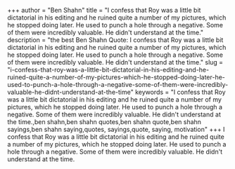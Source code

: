 +++
author = "Ben Shahn"
title = "I confess that Roy was a little bit dictatorial in his editing and he ruined quite a number of my pictures, which he stopped doing later. He used to punch a hole through a negative. Some of them were incredibly valuable. He didn't understand at the time."
description = "the best Ben Shahn Quote: I confess that Roy was a little bit dictatorial in his editing and he ruined quite a number of my pictures, which he stopped doing later. He used to punch a hole through a negative. Some of them were incredibly valuable. He didn't understand at the time."
slug = "i-confess-that-roy-was-a-little-bit-dictatorial-in-his-editing-and-he-ruined-quite-a-number-of-my-pictures-which-he-stopped-doing-later-he-used-to-punch-a-hole-through-a-negative-some-of-them-were-incredibly-valuable-he-didnt-understand-at-the-time"
keywords = "I confess that Roy was a little bit dictatorial in his editing and he ruined quite a number of my pictures, which he stopped doing later. He used to punch a hole through a negative. Some of them were incredibly valuable. He didn't understand at the time.,ben shahn,ben shahn quotes,ben shahn quote,ben shahn sayings,ben shahn saying,quotes, sayings,quote, saying, motivation"
+++
I confess that Roy was a little bit dictatorial in his editing and he ruined quite a number of my pictures, which he stopped doing later. He used to punch a hole through a negative. Some of them were incredibly valuable. He didn't understand at the time.

